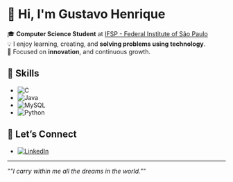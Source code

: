 # 👋 Hi, I'm Gustavo Henrique  

🎓 **Computer Science Student** at [IFSP - Federal Institute of São Paulo](https://www.ifsp.edu.br/)  
💡 I enjoy learning, creating, and **solving problems using technology**.  
🌱 Focused on **innovation**, and continuous growth.  

## 🔧 Skills  
- ![C](https://img.shields.io/badge/-C-%2300599C?style=for-the-badge&logo=c&logoColor=white)  
- ![Java](https://img.shields.io/badge/-Java-%23ED8B00?style=for-the-badge&logo=java&logoColor=white)  
- ![MySQL](https://img.shields.io/badge/-MySQL-%2300f?style=for-the-badge&logo=mysql&logoColor=white)  
- ![Python](https://img.shields.io/badge/-Python-%233776AB?style=for-the-badge&logo=python&logoColor=white)  


## 🤝 Let’s Connect  
- [![LinkedIn](https://img.shields.io/badge/-LinkedIn-%230077B5?logo=linkedin&logoColor=white)](https://www.linkedin.com/in/gustavoamorimdev/)  

---
*""I carry within me all the dreams in the world.""*  
